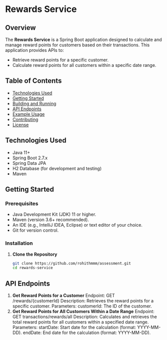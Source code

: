# Rewards Service

## Overview

The **Rewards Service** is a Spring Boot application designed to calculate and manage reward points for customers based on their transactions. This application provides APIs to:

- Retrieve reward points for a specific customer.
- Calculate reward points for all customers within a specific date range.

## Table of Contents

- [Technologies Used](#technologies-used)
- [Getting Started](#getting-started)
- [Building and Running](#building-and-running)
- [API Endpoints](#api-endpoints)
- [Example Usage](#example-usage)
- [Contributing](#contributing)
- [License](#license)

## Technologies Used

- Java 11+
- Spring Boot 2.7.x
- Spring Data JPA
- H2 Database (for development and testing)
- Maven

## Getting Started

### Prerequisites

- Java Development Kit (JDK) 11 or higher.
- Maven (version 3.6+ recommended).
- An IDE (e.g., IntelliJ IDEA, Eclipse) or text editor of your choice.
- Git for version control.

### Installation

1. **Clone the Repository**

   ```bash
   git clone https://github.com/rohithmmm/assessment.git
   cd rewards-service

## API Endpoints

1. **Get Reward Points for a Customer**
Endpoint: GET /rewards/{customerId}
Description: Retrieves the reward points for a specific customer.
Parameters:
customerId: The ID of the customer.
2. **Get Reward Points for All Customers Within a Date Range**
Endpoint: GET transactions/rewards/all
Description: Calculates and retrieves the total reward points for all customers within a specified date range.
Parameters:
startDate: Start date for the calculation (format: YYYY-MM-DD).
endDate: End date for the calculation (format: YYYY-MM-DD).
